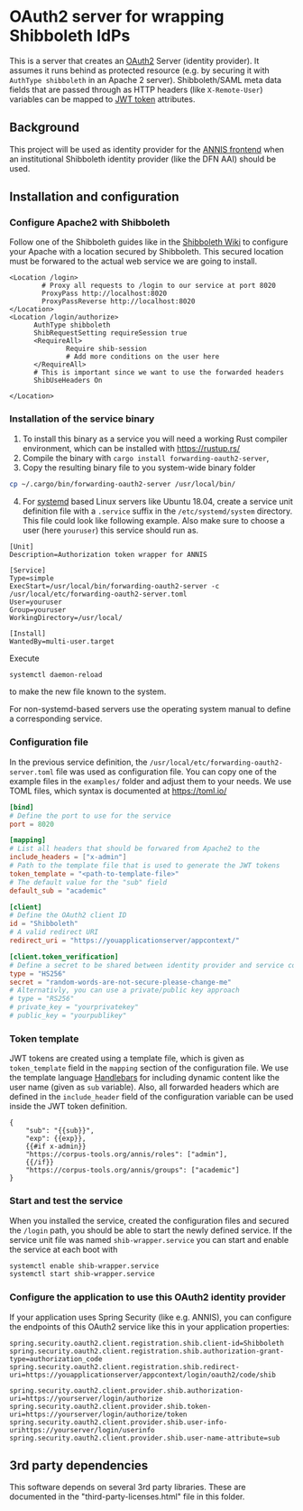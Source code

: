 # OAuth2 server for wrapping Shibboleth IdPs

This is a server that creates an [OAuth2](https://oauth.net/2/) Server (identity provider).
It assumes it runs behind as protected resource (e.g. by securing it with `AuthType shibboleth` in an Apache 2 server). 
Shibboleth/SAML meta data fields that are passed through as HTTP headers (like `X-Remote-User`) variables can be mapped to [JWT token](https://jwt.io/) attributes.



## Background

This project will be used as identity provider for the [ANNIS frontend](https://github.com/korpling/ANNIS) when an institutional Shibboleth identity provider (like the DFN AAI) should be used.

## Installation and configuration

### Configure Apache2 with Shibboleth

Follow one of the Shibboleth guides like in the [Shibboleth Wiki](https://shibboleth.atlassian.net/wiki/spaces/SP3/pages/2065335062/Apache) to configure your Apache with a location secured by Shibboleth.
This secured location must be forwared to the actual web service we are going to install.

```
<Location /login>
        # Proxy all requests to /login to our service at port 8020
        ProxyPass http://localhost:8020
        ProxyPassReverse http://localhost:8020
</Location>
<Location /login/authorize>
      AuthType shibboleth
      ShibRequestSetting requireSession true
      <RequireAll>
              Require shib-session
              # Add more conditions on the user here
      </RequireAll>
      # This is important since we want to use the forwarded headers
      ShibUseHeaders On

</Location>
```

### Installation of the service binary

1. To install this binary as a service you will need a working Rust compiler environment, which can be installed with <https://rustup.rs/>
2. Compile the binary with `cargo install forwarding-oauth2-server`,
3. Copy the resulting binary file to you system-wide binary folder
```bash
cp ~/.cargo/bin/forwarding-oauth2-server /usr/local/bin/
```
4. For [systemd](https://wiki.debian.org/systemd/Services) based Linux servers like Ubuntu 18.04, create a service unit definition file with a `.service` suffix in the `/etc/systemd/system` directory. This file could look like following example. Also make sure to choose a user (here `youruser`) this service should run as.

```
[Unit]
Description=Authorization token wrapper for ANNIS

[Service]
Type=simple
ExecStart=/usr/local/bin/forwarding-oauth2-server -c /usr/local/etc/forwarding-oauth2-server.toml
User=youruser
Group=youruser
WorkingDirectory=/usr/local/

[Install]
WantedBy=multi-user.target
```

Execute
```bash
systemctl daemon-reload
```
to make the new file known to the system.

For non-systemd-based servers use the operating system manual to define a corresponding service.

### Configuration file

In the previous service definition, the `/usr/local/etc/forwarding-oauth2-server.toml` file was used as configuration file.
You can copy one of the example files in the `examples/` folder and adjust them to your needs.
We use TOML files, which syntax is documented at <https://toml.io/>

```toml
[bind]
# Define the port to use for the service
port = 8020

[mapping]
# List all headers that should be forwared from Apache2 to the 
include_headers = ["x-admin"]
# Path to the template file that is used to generate the JWT tokens
token_template = "<path-to-template-file>"
# The default value for the "sub" field
default_sub = "academic"

[client]
# Define the OAuth2 client ID
id = "Shibboleth"
# A valid redirect URI
redirect_uri = "https://youapplicationserver/appcontext/"

[client.token_verification]
# Define a secret to be shared between identity provider and service consuming the JWT token
type = "HS256"
secret = "random-words-are-not-secure-please-change-me"
# Alternativly, you can use a private/public key approach
# type = "RS256"
# private_key = "yourprivatekey"
# public_key = "yourpublikey"
```

### Token template

JWT tokens are created using a template file, which is given as `token_template` field in the `mapping` section of the configuration file. 
We use the template language [Handlebars](https://handlebarsjs.com/) for including dynamic content like the user name (given as `sub` variable).
Also, all forwarded headers which are defined in the `include_header` field of the configuration variable can be used inside the JWT token definition.

```
{
    "sub": "{{sub}}",
    "exp": {{exp}},
    {{#if x-admin}}
    "https://corpus-tools.org/annis/roles": ["admin"],
    {{/if}}
    "https://corpus-tools.org/annis/groups": ["academic"]
}
```

### Start and test the service

When you installed the service, created the configuration files and secured the `/login` path, you should be able to start the newly defined service.
If the service unit file was named `shib-wrapper.service` you can start and enable the service at each boot with 

```bash
systemctl enable shib-wrapper.service
systemctl start shib-wrapper.service
```

### Configure the application to use this OAuth2 identity provider

If your application uses Spring Security (like e.g. ANNIS), you can configure the endpoints of this OAuth2 service like this in your application properties:

```properties
spring.security.oauth2.client.registration.shib.client-id=Shibboleth
spring.security.oauth2.client.registration.shib.authorization-grant-type=authorization_code
spring.security.oauth2.client.registration.shib.redirect-uri=https://youapplicationserver/appcontext/login/oauth2/code/shib

spring.security.oauth2.client.provider.shib.authorization-uri=https://yourserver/login/authorize
spring.security.oauth2.client.provider.shib.token-uri=https://yourserver/login/authorize/token
spring.security.oauth2.client.provider.shib.user-info-urihttps://yourserver/login/userinfo
spring.security.oauth2.client.provider.shib.user-name-attribute=sub

```

## 3rd party dependencies

This software depends on several 3rd party libraries. These are documented in the "third-party-licenses.html" file in this folder.
